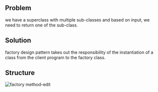 ## Problem
we have a superclass with multiple sub-classes and based on input, we need to return one of the sub-class.

## Solution
factory design pattern takes out the responsibility of the instantiation of a class from the client program to the factory class.

## Structure
![factory method-edit](https://github.com/user-attachments/assets/b1dcdf36-08c3-4252-9669-3555e189021c)

